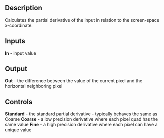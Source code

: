 ## Description
Calculates the partial derivative of the input in relation to the screen-space x-coordinate.

## Inputs
**In** - input value

## Output
**Out** - the difference between the value of the current pixel and the horizontal neighboring pixel

## Controls
**Standard** - the standard partial derivative - typically behaves the same as Coarse
**Coarse** - a low precision derivative where each pixel quad has the same value
**Fine** - a high precision derivative where each pixel can have a unique value